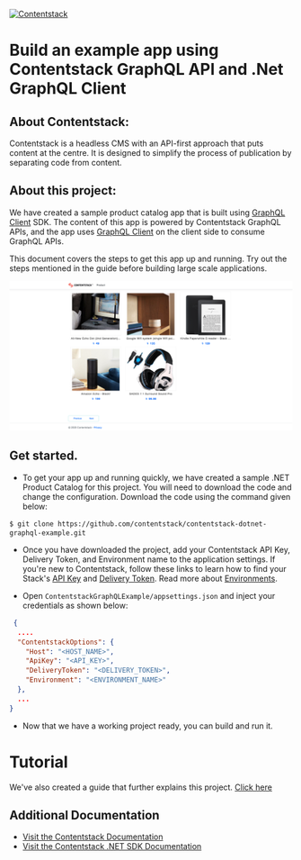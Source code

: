 [![Contentstack](https://www.contentstack.com/docs/static/images/contentstack.png)](https://www.contentstack.com/)

# Build an example app using Contentstack GraphQL API and .Net GraphQL Client

## About Contentstack:

Contentstack is a headless CMS with an API-first approach that puts content at the centre. It is designed to simplify the process of publication by separating code from content.

## About this project:

We have created a sample product catalog app that is built using [GraphQL Client](https://www.nuget.org/packages/GraphQL.Client/) SDK. The content of this app is powered by Contentstack GraphQL APIs,  and the app uses [GraphQL Client](https://github.com/github/graphql-client) on the client side to consume GraphQL APIs.

This document covers the steps to get this app up and running. Try out the steps mentioned in the guide before building large scale applications.

![Homepage Screenshot](./Screenshots/product-catelog-image.png?raw=true "Homepage screenshot")

## Get started.

 - To get your app up and running quickly, we have created a sample .NET Product Catalog for this project. You will need to download the code and change the configuration. Download the code using the command given below:
```
$ git clone https://github.com/contentstack/contentstack-dotnet-graphql-example.git
```
  
 - Once you have downloaded the project, add your Contentstack API Key, Delivery Token, and Environment name to the application settings. If you're new to Contentstack, follow these links to learn how to find your Stack's [API Key](https://www.contentstack.com/docs/guide/stack#edit-a-stack) and [Delivery Token](https://www.contentstack.com/docs/guide/tokens#create-a-delivery-token). Read more about [Environments](https://www.contentstack.com/docs/guide/environments).

 - Open ```ContentstackGraphQLExample/appsettings.json``` and inject your credentials as shown below:
```json
 {
  ....
  "ContentstackOptions": {
    "Host": "<HOST_NAME>",
    "ApiKey": "<API_KEY>",
    "DeliveryToken": "<DELIVERY_TOKEN>",
    "Environment": "<ENVIRONMENT_NAME>"
  },
  ...
}
```
 - Now that we have a working project ready, you can build and run it.

# Tutorial

We've also created a guide that further explains this project. [Click here](https://www.contentstack.com/docs/developers/sample-apps/build-a-product-catalog-app-using-graphql-client-and-net/)

## Additional Documentation
 - [Visit the Contentstack Documentation](https://www.contentstack.com/docs/)
 - [Visit the Contentstack .NET SDK Documentation](https://github.com/contentstack/contentstack-dotnet)

